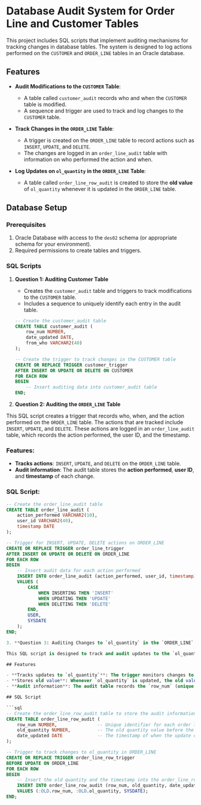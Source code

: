 # Database Audit System for Order Line and Customer Tables

This project includes SQL scripts that implement auditing mechanisms for tracking changes in database tables. The system is designed to log actions performed on the `CUSTOMER` and `ORDER_LINE` tables in an Oracle database.

## Features

- **Audit Modifications to the `CUSTOMER` Table**:
  - A table called `customer_audit` records who and when the `CUSTOMER` table is modified.
  - A sequence and trigger are used to track and log changes to the `CUSTOMER` table.

- **Track Changes in the `ORDER_LINE` Table**:
  - A trigger is created on the `ORDER_LINE` table to record actions such as `INSERT`, `UPDATE`, and `DELETE`.
  - The changes are logged in an `order_line_audit` table with information on who performed the action and when.

- **Log Updates on `ol_quantity` in the `ORDER_LINE` Table**:
  - A table called `order_line_row_audit` is created to store the **old value** of `ol_quantity` whenever it is updated in the `ORDER_LINE` table.

## Database Setup

### Prerequisites

1. Oracle Database with access to the `des02` schema (or appropriate schema for your environment).
2. Required permissions to create tables and triggers.

### SQL Scripts

1. **Question 1: Auditing Customer Table**
   - Creates the `customer_audit` table and triggers to track modifications to the `CUSTOMER` table.
   - Includes a sequence to uniquely identify each entry in the audit table.

   ```sql
   -- Create the customer_audit table
   CREATE TABLE customer_audit (
       row_num NUMBER,
       date_updated DATE,
       from_who VARCHAR2(40)
   );
   
   -- Create the trigger to track changes in the CUSTOMER table
   CREATE OR REPLACE TRIGGER customer_trigger
   AFTER INSERT OR UPDATE OR DELETE ON CUSTOMER
   FOR EACH ROW
   BEGIN
       -- Insert auditing data into customer_audit table
   END;

1. **Question 2: Auditing the `ORDER_LINE` Table**

This SQL script creates a trigger that records who, when, and the action performed on the `ORDER_LINE` table. The actions that are tracked include `INSERT`, `UPDATE`, and `DELETE`. These actions are logged in an `order_line_audit` table, which records the action performed, the user ID, and the timestamp.

### Features:
- **Tracks actions**: `INSERT`, `UPDATE`, and `DELETE` on the `ORDER_LINE` table.
- **Audit information**: The audit table stores the **action performed**, **user ID**, and **timestamp** of each change.

### SQL Script:

```sql
-- Create the order_line_audit table
CREATE TABLE order_line_audit (
    action_performed VARCHAR2(10),
    user_id VARCHAR2(40),
    timestamp DATE
);

-- Trigger for INSERT, UPDATE, DELETE actions on ORDER_LINE
CREATE OR REPLACE TRIGGER order_line_trigger
AFTER INSERT OR UPDATE OR DELETE ON ORDER_LINE
FOR EACH ROW
BEGIN
    -- Insert audit data for each action performed
    INSERT INTO order_line_audit (action_performed, user_id, timestamp)
    VALUES (
        CASE
            WHEN INSERTING THEN 'INSERT'
            WHEN UPDATING THEN 'UPDATE'
            WHEN DELETING THEN 'DELETE'
        END,
        USER,
        SYSDATE
    );
END;

3. **Question 3: Auditing Changes to `ol_quantity` in the `ORDER_LINE` Table**

This SQL script is designed to track and audit updates to the `ol_quantity` field in the `ORDER_LINE` table. The trigger captures the **old value** of `ol_quantity` every time it is updated and logs this information in the `order_line_row_audit` table. This provides an audit trail for changes to `ol_quantity`, along with the `row_num` and the timestamp of the update.

## Features

- **Tracks updates to `ol_quantity`**: The trigger monitors changes to the `ol_quantity` field in the `ORDER_LINE` table.
- **Stores old value**: Whenever `ol_quantity` is updated, the old value is stored in the `order_line_row_audit` table.
- **Audit information**: The audit table records the `row_num` (unique identifier), **old quantity**, and the **timestamp** of the update.

## SQL Script

```sql
-- Create the order_line_row_audit table to store the audit information
CREATE TABLE order_line_row_audit (
    row_num NUMBER,               -- Unique identifier for each order line
    old_quantity NUMBER,          -- The old quantity value before the update
    date_updated DATE             -- The timestamp of when the update occurred
);

-- Trigger to track changes to ol_quantity in ORDER_LINE
CREATE OR REPLACE TRIGGER order_line_row_trigger
BEFORE UPDATE ON ORDER_LINE
FOR EACH ROW
BEGIN
    -- Insert the old quantity and the timestamp into the order_line_row_audit table
    INSERT INTO order_line_row_audit (row_num, old_quantity, date_updated)
    VALUES (:OLD.row_num, :OLD.ol_quantity, SYSDATE);
END;
